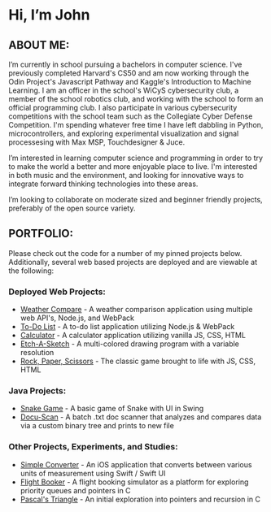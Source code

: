 # Hi, I’m John

## ABOUT ME:<br>
I’m currently in school pursuing a bachelors in computer science. I've previously completed Harvard's CS50 and am now working through the Odin Project's Javascript Pathway and Kaggle's Introduction to Machine Learning. I am an officer in the school's WiCyS cybersecurity club, a member of the school robotics club, and working with the school to form an official programming club. I also participate in various cybersecurity competitions with the school team such as the Collegiate Cyber Defense Competition. I'm spending whatever free time I have left dabbling in Python, microcontrollers, and exploring experimental visualization and signal processesing with Max MSP, Touchdesigner & Juce.

I’m interested in learning computer science and programming in order to try to make the world a better and more enjoyable place to live. I'm interested in both music and the environment, and looking for innovative ways to integrate forward thinking technologies into these areas.

I’m looking to collaborate on moderate sized and beginner friendly projects, preferably of the open source variety.

## PORTFOLIO:<br>
Please check out the code for a number of my pinned projects below. Additionally, several web based projects are deployed and are viewable at the following:

### Deployed Web Projects:

- [Weather Compare](https://jbhumph.github.io/weather_app/) - A weather comparison application using multiple web API's, Node.js, and WebPack
- [To-Do List](https://jbhumph.github.io/to-do-list/) - A to-do list application utilizing Node.js & WebPack
- [Calculator](https://jbhumph.github.io/calculator/) - A calculator application utilizing vanilla JS, CSS, HTML
- [Etch-A-Sketch](https://jbhumph.github.io/etch-a-sketch/) - A multi-colored drawing program with a variable resolution
- [Rock, Paper, Scissors](https://jbhumph.github.io/rock-paper-scissors/) - The classic game brought to life with JS, CSS, HTML

### Java Projects:

- [Snake Game](https://github.com/jbhumph/snakeGame) - A basic game of Snake with UI in Swing
- [Docu-Scan](https://github.com/jbhumph/dictionary) - A batch .txt doc scanner that analyzes and compares data via a custom binary tree and prints to new file

### Other Projects, Experiments, and Studies:

- [Simple Converter](https://github.com/jbhumph/simple-converter) - An iOS application that converts between various units of measurement using Swift / Swift UI
- [Flight Booker](https://github.com/jbhumph/flight_booker) - A flight booking simulator as a platform for exploring priority queues and pointers in C
- [Pascal's Triangle](https://github.com/jbhumph/triangle) - An initial exploration into pointers and recursion in C

<!---
jbhumph/jbhumph is a ✨ special ✨ repository because its `README.md` (this file) appears on your GitHub profile.
You can click the Preview link to take a look at your changes.
--->
